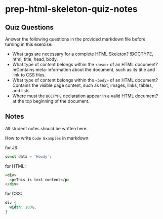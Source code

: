 # prep-html-skeleton-quiz-notes

## Quiz Questions

Answer the following questions in the provided markdown file before turning in this exercise:

- What tags are necessary for a complete HTML Skeleton?
  !DOCTYPE, html, title, head, body.
- What type of content belongs within the `<head>` of an HTML document?
  mContains meta-information about the document, such as its title and link to CSS files.
- What type of content belongs within the `<body>` of an HTML document?
  Contains the visible page content, such as text, images, links, tables, and lists.
- Where must the `DOCTYPE` declaration appear in a valid HTML document?
  at the top beginning of the document.

## Notes

All student notes should be written here.

How to write `Code Examples` in markdown

for JS:

```javascript
const data = 'Howdy';
```

for HTML:

```html
<div>
  <p>This is text content</p>
</div>
```

for CSS:

```css
div {
  width: 100%;
}
```
